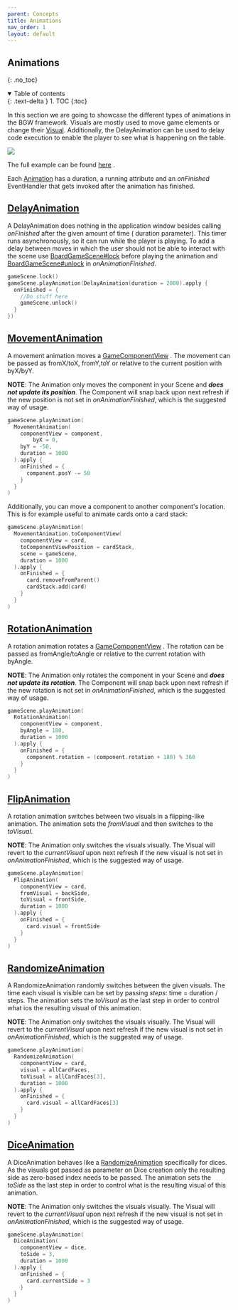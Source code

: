 ```yaml
---
parent: Concepts
title: Animations
nav_order: 1
layout: default
---
```


## Animations
{: .no_toc}
<details open markdown="block">
  <summary>
    Table of contents
  </summary>
  {: .text-delta }
1. TOC
{:toc}
</details>

In this section we are going to showcase the different types of animations in the BGW framework. Visuals are mostly used
to move game elements or change their [Visual](https://tudo-aqua.github.io/bgw/concepts/visual/visual.html).
Additionally, the DelayAnimation can be used to delay code execution to enable the player to see what is happening on
the table.

![](animations.gif)

The full example can be found [here](/bgw-docs-examples/src/main/kotlin/examples/concepts/animation/AnimationExample.kt)
.

Each [Animation](https://tudo-aqua.github.io/bgw/kotlin-docs/bgw-core/tools.aqua.bgw.animation/-animation/) has a
duration, a running attribute and an *onFinished* EventHandler that gets invoked after the animation has finished.

## [DelayAnimation](https://tudo-aqua.github.io/bgw/kotlin-docs/bgw-core/tools.aqua.bgw.animation/-delay-animation/)

A DelayAnimation does nothing in the application window besides calling *onFinished* after the given amount of time (
duration parameter). This timer runs asynchronously, so it can run while the player is playing. To add a delay between
moves in which the user should not be able to interact with the scene
use [BoardGameScene#lock](https://tudo-aqua.github.io/bgw/kotlin-docs/bgw-core/tools.aqua.bgw.core/-board-game-scene/lock.html)
before playing the animation
and [BoardGameScene#unlock](https://tudo-aqua.github.io/bgw/kotlin-docs/bgw-core/tools.aqua.bgw.core/-board-game-scene/unlock.html)
in *onAnimationFinished*.

````kotlin
gameScene.lock()
gameScene.playAnimation(DelayAnimation(duration = 2000).apply {
  onFinished = {
    //Do stuff here
    gameScene.unlock()
  }
})
````

## [MovementAnimation](https://tudo-aqua.github.io/bgw/kotlin-docs/bgw-core/tools.aqua.bgw.animation/-movement-animation/)

A movement animation moves
a [GameComponentView](https://tudo-aqua.github.io/bgw/kotlin-docs/bgw-core/tools.aqua.bgw.components.gamecomponentviews/-game-component-view/)
. The movement can be passed as fromX/toX, fromY,toY or relative to the current position with byX/byY.

**NOTE**: The Animation only moves the component in your Scene and ***does not update its position***. The Component
will snap back upon next refresh if the new position is not set in *onAnimationFinished*, which is the suggested way of
usage.

````kotlin
gameScene.playAnimation(
  MovementAnimation(
    componentView = component,
		byX = 0,
    byY = -50,
    duration = 1000
  ).apply { 
    onFinished = {
      component.posY -= 50
    }
  }
)
````

Additionally, you can move a component to another component's location. This is for example useful to animate cards onto
a card stack:

````kotlin
gameScene.playAnimation(
  MovementAnimation.toComponentView(
    componentView = card,
    toComponentViewPosition = cardStack,
    scene = gameScene,
    duration = 1000
  ).apply { 
    onFinished = {
      card.removeFromParent()
      cardStack.add(card)
    }
  }
)
````

## [RotationAnimation](https://tudo-aqua.github.io/bgw/kotlin-docs/bgw-core/tools.aqua.bgw.animation/-rotation-animation/)

A rotation animation rotates
a [GameComponentView](https://tudo-aqua.github.io/bgw/kotlin-docs/bgw-core/tools.aqua.bgw.components.gamecomponentviews/-game-component-view/)
. The rotation can be passed as fromAngle/toAngle or relative to the current rotation with byAngle.

**NOTE**: The Animation only rotates the component in your Scene and ***does not update its rotation***. The Component
will snap back upon next refresh if the new rotation is not set in *onAnimationFinished*, which is the suggested way of
usage.

````kotlin
gameScene.playAnimation(
  RotationAnimation(
    componentView = component,
    byAngle = 180,
    duration = 1000
  ).apply { 
    onFinished = {
      component.rotation = (component.rotation + 180) % 360
    }
  }
)
````

## [FlipAnimation](https://tudo-aqua.github.io/bgw/kotlin-docs/bgw-core/tools.aqua.bgw.animation/-flip-animation/)

A rotation animation switches between two visuals in a flipping-like animation. The animation sets the *fromVisual* and
then switches to the *toVisual*.

**NOTE**: The Animation only switches the visuals visually. The Visual will revert to the *currentVisual* upon next
refresh if the new visual is not set in *onAnimationFinished*, which is the suggested way of usage.

````kotlin
gameScene.playAnimation(
  FlipAnimation(
    componentView = card,
    fromVisual = backSide,
    toVisual = frontSide,
    duration = 1000
  ).apply { 
    onFinished = {
      card.visual = frontSide
    }
  }
)
````

## [RandomizeAnimation](https://tudo-aqua.github.io/bgw/kotlin-docs/bgw-core/tools.aqua.bgw.animation/-randomize-animation/)

A RandomizeAnimation randomly switches between the given visuals. The time each visual is visible can be set by
passing *steps*: time = duration / steps. The animation sets the *toVisual* as the last step in order to control what
ios the resulting visual of this animation.

**NOTE**: The Animation only switches the visuals visually. The Visual will revert to the *currentVisual* upon next
refresh if the new visual is not set in *onAnimationFinished*, which is the suggested way of usage.

````kotlin
gameScene.playAnimation(
  RandomizeAnimation(
    componentView = card,
    visual = allCardFaces,
    toVisual = allCardFaces[3],
    duration = 1000
  ).apply { 
    onFinished = {
      card.visual = allCardFaces[3]
    }
  }
)
````

## [DiceAnimation](https://tudo-aqua.github.io/bgw/kotlin-docs/bgw-core/tools.aqua.bgw.animation/-dice-animation/)

A DiceAnimation behaves like a [RandomizeAnimation](bgw/concepts/observable.html#RandomizeAnimation) specifically for
dices. As the visuals got passed as parameter on Dice creation only the resulting side as zero-based index needs to be
passed. The animation sets the *toSide* as the last step in order to control what is the resulting visual of this
animation.

**NOTE**: The Animation only switches the visuals visually. The Visual will revert to the *currentVisual* upon next
refresh if the new visual is not set in *onAnimationFinished*, which is the suggested way of usage.

````kotlin
gameScene.playAnimation(
  DiceAnimation(
    componentView = dice,
    toSide = 3,
    duration = 1000
  ).apply { 
    onFinished = {
      card.currentSide = 3
    }
  }
)
````
